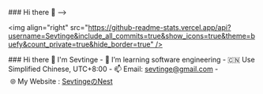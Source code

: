 ### Hi there 👋 
 --> 
  
 <!-- 
 **Sevtinge/Sevtinge** is a ✨ _special_ ✨ repository because its `README.md` (this file) appears on your GitHub profile. 
  
 Here are some ideas to get you started: 
  
 - 🔭 I’m currently working on ... 
 - 🌱 I’m currently learning ... 
 - 👯 I’m looking to collaborate on ... 
 - 🤔 I’m looking for help with ... 
 - 💬 Ask me about ... 
 - 📫 How to reach me: ... 
 - 😄 Pronouns: ... 
 - ⚡ Fun fact: ... 
 --> 
 <img align="right" src="https://github-readme-stats.vercel.app/api?username=Sevtinge&include_all_commits=true&show_icons=true&theme=buefy&count_private=true&hide_border=true" />
  
### Hi there 👋 I'm Sevtinge
- 🌱 I’m learning software engineering
- 🇨🇳 Use Simplified Chinese, UTC+8:00
- 📫 Email: sevtinge@gmail.com
- 🌐 My Website : [SevtingeのNest](https://sevtinge.cn)
 